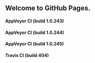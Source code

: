 ## Welcome to GitHub Pages.

#### AppVeyor CI (build 1.0.243)

#### AppVeyor CI (build 1.0.244)

#### AppVeyor CI (build 1.0.245)

#### Travis CI (build 404)
